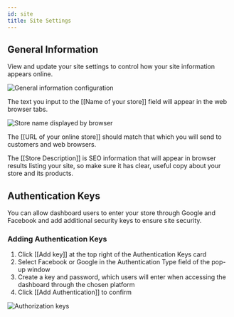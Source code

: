 ```yaml
---
id: site
title: Site Settings
---
```


## General Information

View and update your site settings to control how your site information appears online.

![General information configuration](/assets/dashboard-config/15.png)

The text you input to the [[Name&nbsp;of&nbsp;your&nbsp;store]] field will appear in the web browser tabs.

![Store name displayed by browser](/assets/dashboard-config/16.png)

The [[URL&nbsp;of&nbsp;your&nbsp;online&nbsp;store]] should match that which you will send to customers and web browsers.

The [[Store&nbsp;Description]] is SEO information that will appear in browser results listing your site, so make sure it has clear, useful copy about your store and its products.


## Authentication Keys

You can allow dashboard users to enter your store through Google and Facebook and add additional security keys to ensure site security. 

### Adding Authentication Keys


1. Click [[Add&nbsp;key]] at the top right of the Authentication Keys card 
2. Select Facebook or Google in the Authentication Type field of the pop-up window 
3. Create a key and password, which users will enter when accessing the dashboard through the chosen platform 
4. Click [[Add&nbsp;Authentication]] to confirm

![Authorization keys](/assets/dashboard-config/17.png)

